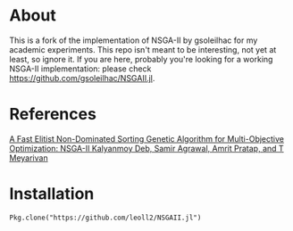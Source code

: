 # About

This is a fork of the implementation of NSGA-II by gsoleilhac for my academic experiments.
This repo isn't meant to be interesting, not yet at least, so ignore it.
If you are here, probably you're looking for a working NSGA-II implementation: please check https://github.com/gsoleilhac/NSGAII.jl.

# References 

[A Fast Elitist Non-Dominated Sorting Genetic Algorithm for Multi-Objective Optimization: NSGA-II 
Kalyanmoy Deb, Samir Agrawal, Amrit Pratap, and T Meyarivan](https://pdfs.semanticscholar.org/59a3/fea1f38c5dd661cc5bfec50add2c2f881454.pdf)


# Installation

```
Pkg.clone("https://github.com/leoll2/NSGAII.jl")
```
